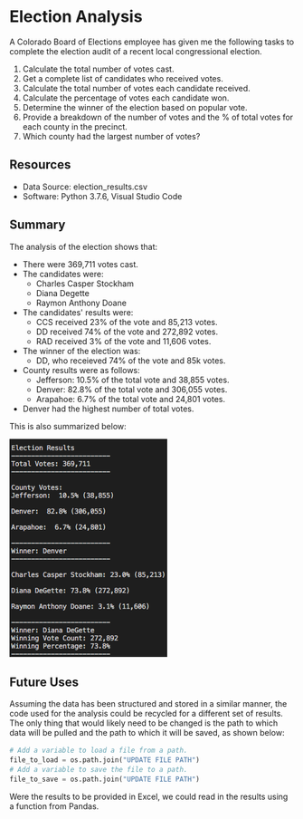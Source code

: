 # Election Analysis

A Colorado Board of Elections employee has given me the following tasks to complete the election audit of a recent local congressional election.

1.  Calculate the total number of votes cast.
2.  Get a complete list of candidates who received votes.
3.  Calculate the total number of votes each candidate received.
4.  Calculate the percentage of votes each candidate won.
5.  Determine the winner of the election based on popular vote.
6.  Provide a breakdown of the number of votes and the % of total votes for each county in the precinct.
7.  Which county had the largest number of votes?

## Resources

- Data Source: election_results.csv
- Software: Python 3.7.6, Visual Studio Code

## Summary
The analysis of the election shows that:
- There were 369,711 votes cast.  
- The candidates were:
    - Charles Casper Stockham
    - Diana Degette
    - Raymon Anthony Doane
- The candidates' results were:
    - CCS received 23% of the vote and 85,213 votes.
    - DD received 74% of the vote and 272,892 votes.
    - RAD received 3% of the vote and 11,606 votes.
- The winner of the election was: 
    - DD, who receieved 74% of the vote and 85k votes.  
- County results were as follows:
    - Jefferson: 10.5% of the total vote and 38,855 votes.
    - Denver: 82.8% of the total vote and 306,055 votes.
    - Arapahoe: 6.7% of the total vote and 24,801 votes.
- Denver had the highest number of total votes.

This is also summarized below:

![](Analysis/results_terminal.png)


## Future Uses
Assuming the data has been structured and stored in a similar manner, the code used for the analysis could be recycled for a different set of results.  The only thing that would likely need to be changed is the path to which data will be pulled and the path to which it will be saved, as shown below:

```py
# Add a variable to load a file from a path.
file_to_load = os.path.join("UPDATE FILE PATH")
# Add a variable to save the file to a path.
file_to_save = os.path.join("UPDATE FILE PATH")
```

Were the results to be provided in Excel, we could read in the results using a function from Pandas.